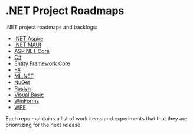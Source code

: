 # .NET Project Roadmaps

.NET project roadmaps and backlogs:

* [.NET Aspire](https://github.com/dotnet/aspire/issues/1549)
* [.NET MAUI](https://github.com/dotnet/maui/wiki/Roadmap)
* [ASP.NET Core](https://github.com/dotnet/aspnetcore/issues/51834)
* [C#](https://github.com/dotnet/csharplang)
* [Entity Framework Core](https://github.com/dotnet/efcore/issues/29853)
* [F#](https://github.com/fsharp/fslang-design)
* [ML.NET](https://github.com/dotnet/machinelearning/blob/main/ROADMAP.md)
* [NuGet](https://github.com/NuGet/Home/issues/13143)
* [Roslyn](https://github.com/dotnet/roslyn/blob/main/docs/Language%20Feature%20Status.md)
* [Visual Basic](https://github.com/dotnet/vblang)
* [WinForms](https://github.com/dotnet/winforms/blob/main/docs/roadmap.md)
* [WPF](https://github.com/dotnet/wpf/blob/main/roadmap.md)

Each repo maintains a list of work items and experiments that that they are prioritizing for the next release.
